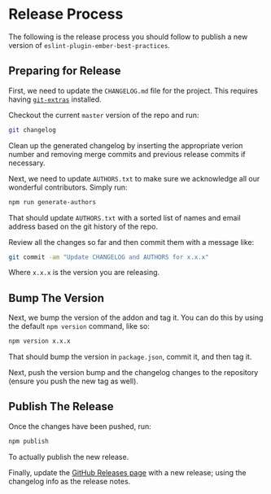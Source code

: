 # Release Process

The following is the release process you should follow to publish a new version of `eslint-plugin-ember-best-practices`.

## Preparing for Release

First, we need to update the `CHANGELOG.md` file for the project. This requires having [`git-extras`](https://github.com/tj/git-extras) installed.

Checkout the current `master` version of the repo and run:

```bash
git changelog
```

Clean up the generated changelog by inserting the appropriate verion number and removing merge commits and previous release commits if necessary.

Next, we need to update `AUTHORS.txt` to make sure we acknowledge all our wonderful contributors. Simply run:

```bash
npm run generate-authors
```

That should update `AUTHORS.txt` with a sorted list of names and email address based on the git history of the repo.

Review all the changes so far and then commit them with a message like:

```bash
git commit -am "Update CHANGELOG and AUTHORS for x.x.x"
```

Where `x.x.x` is the version you are releasing.

## Bump The Version

Next, we bump the version of the addon and tag it. You can do this by using the default `npm version` command, like so:

```bash
npm version x.x.x
```

That should bump the version in `package.json`, commit it, and then tag it.

Next, push the version bump and the changelog changes to the repository (ensure you push the new tag as well).

## Publish The Release

Once the changes have been pushed, run:

```bash
npm publish
```

To actually publish the new release.

Finally, update the [GitHub Releases page](https://github.com/ember-best-practices/eslint-plugin-ember-best-practices/releases) with a new release; using the changelog info as the release notes.

